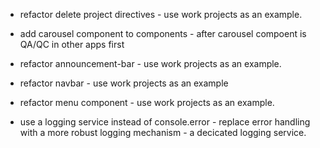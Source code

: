- refactor delete project directives - use work projects as an example. 

- add carousel component to components - after carousel compoent is QA/QC in other apps first

- refactor announcement-bar - use work projects as an example. 

- refactor navbar - use work projects as an example 

- refactor menu component - use work projects as an example. 

- use a logging service instead of console.error - replace error handling with a more robust logging mechanism - a decicated logging service. 


